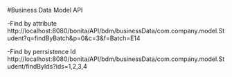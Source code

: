 #Business Data Model API

-Find by attribute
http://localhost:8080/bonita/API/bdm/businessData/com.company.model.Student?q=findByBatch&p=0&c=3&f=Batch=E14

-Find by perrsistence Id
http://localhost:8080/bonita/API/bdm/businessData/com.company.model.Student/findByIds?ids=1,2,3,4

